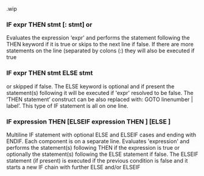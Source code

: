 .wip


### IF expr THEN stmt [: stmt] or

Evaluates the expression ‘expr' and performs the statement following the THEN keyword if it is true or skips to the next line if false. If there are more statements on the line (separated by colons (:) they will also be executed if true

### IF expr THEN stmt ELSE stmt

or skipped if false. The ELSE keyword is optional and if present the statement(s) following it will be executed if 'expr' resolved to be false. The ‘THEN statement’ construct can be also replaced with: GOTO linenumber | label’. This type of IF statement is all on one line.

### IF expression THEN <statements> [ELSEIF expression THEN <statements>] [ELSE <statements>]

Multiline IF statement with optional ELSE and ELSEIF cases and ending with ENDIF. Each component is on a separate line. Evaluates 'expression' and performs the statement(s) following THEN if the expression is true or optionally the statement(s) following the ELSE statement if false. The ELSEIF statement (if present) is executed if the previous condition is false and it starts a new IF chain with further ELSE and/or ELSEIF